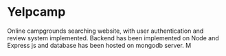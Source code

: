 # Yelpcamp
Online campgrounds searching website, with user authentication and review system implemented. Backend has been implemented on Node and Express js and database has been hosted on mongodb server. M
